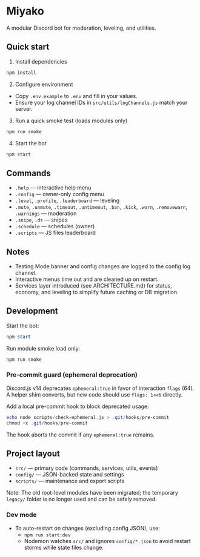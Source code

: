# Miyako

A modular Discord bot for moderation, leveling, and utilities.

## Quick start

1. Install dependencies

```powershell
npm install
```

2. Configure environment

- Copy `.env.example` to `.env` and fill in your values.
- Ensure your log channel IDs in `src/utils/logChannels.js` match your server.

3. Run a quick smoke test (loads modules only)

```powershell
npm run smoke
```

4. Start the bot

```powershell
npm start
```

## Commands

- `.help` — interactive help menu
- `.config` — owner-only config menu
- `.level`, `.profile`, `.leaderboard` — leveling
- `.mute`, `.unmute`, `.timeout`, `.untimeout`, `.ban`, `.kick`, `.warn`, `.removewarn`, `.warnings` — moderation
- `.snipe`, `.ds` — snipes
- `.schedule` — schedules (owner)
- `.scripts` — JS files leaderboard

## Notes

- Testing Mode banner and config changes are logged to the config log channel.
- Interactive menus time out and are cleaned up on restart.
- Services layer introduced (see ARCHITECTURE.md) for status, economy, and leveling to simplify future caching or DB migration.

## Development

Start the bot:

```powershell
npm start
```

Run module smoke load only:

```powershell
npm run smoke
```

### Pre-commit guard (ephemeral deprecation)

Discord.js v14 deprecates `ephemeral:true` in favor of interaction `flags` (64). A helper shim converts, but new code should use `flags: 1<<6` directly.

Add a local pre-commit hook to block deprecated usage:

```powershell
echo node scripts/check-ephemeral.js > .git/hooks/pre-commit
chmod +x .git/hooks/pre-commit
```

The hook aborts the commit if any `ephemeral:true` remains.

## Project layout

- `src/` — primary code (commands, services, utils, events)
- `config/` — JSON-backed state and settings
- `scripts/` — maintenance and export scripts

Note: The old root-level modules have been migrated; the temporary `legacy/` folder is no longer used and can be safely removed.

### Dev mode

- To auto-restart on changes (excluding config JSON), use:
	- `npm run start:dev`
	- Nodemon watches `src/` and ignores `config/*.json` to avoid restart storms while state files change.

